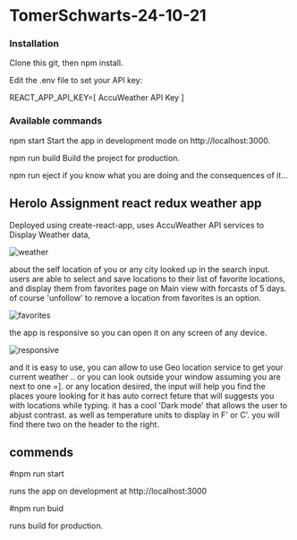 # TomerSchwarts-24-10-21

### Installation

Clone this git, then npm install.

Edit the .env file to set your API key:

REACT_APP_API_KEY=[ AccuWeather API Key ]


### Available commands
npm start
Start the app in development mode on http://localhost:3000.

npm run build
Build the project for production.

npm run eject
if you know what you are doing and the consequences of it...





## Herolo Assignment react redux weather app
Deployed using create-react-app,
uses AccuWeather API services to Display Weather data,

![weather](https://user-images.githubusercontent.com/65711940/139273773-e7f4bc2c-d1ff-49a9-9221-7be7f8934dcb.jpeg)

about the self location of you or any city looked up in the search input.
users are able to select and save locations to their list of favorite locations, and display them from favorites page on Main view with forcasts of 5 days.
of course 'unfollow' to remove a location from favorites is an option.

![favorites](https://user-images.githubusercontent.com/65711940/139273180-39edd1a1-1dff-474c-afcf-f01eaf3d3268.jpeg)

the app is responsive so you can open it on any screen of any device. 

![responsive](https://user-images.githubusercontent.com/65711940/139274038-93ea97a6-27b4-4a88-b0ac-4695009d4da6.jpeg)

and it is easy to use, you can allow to use Geo location service to get your current weather .. or you can look outside your window assuming you are next to one =].
or any location desired, the input will help you find the places youre looking for it has auto correct feture that will suggests you with locations while typing.
it has a cool 'Dark mode' that allows the user to abjust contrast. as well as temperature units to display in F' or C'. you will find there two on the header to the right.


## commends ##

#npm run start 

runs the app on development at http://localhost:3000

#npm run buid 

runs build for production.
